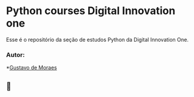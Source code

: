 # Python courses Digital Innovation one

Esse é o repositório da seção de estudos Python da Digital Innovation One.
### Autor:
*[Gustavo de Moraes](https://www.linkedin.com/in/gustavo-moraes-8464451ab/)


## 🚀 